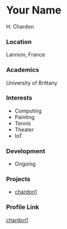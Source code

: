 # Your Name
H. Chardon
### Location
Lannion, France

### Academics

University of Brittany

### Interests

- Computing
- Painting
- Tennis
- Theater
- IoT

### Development

- Ongoing

### Projects

- [chardon1](https://github.com/chardon1)

### Profile Link

[chardon1](https://github.com/chardon1)